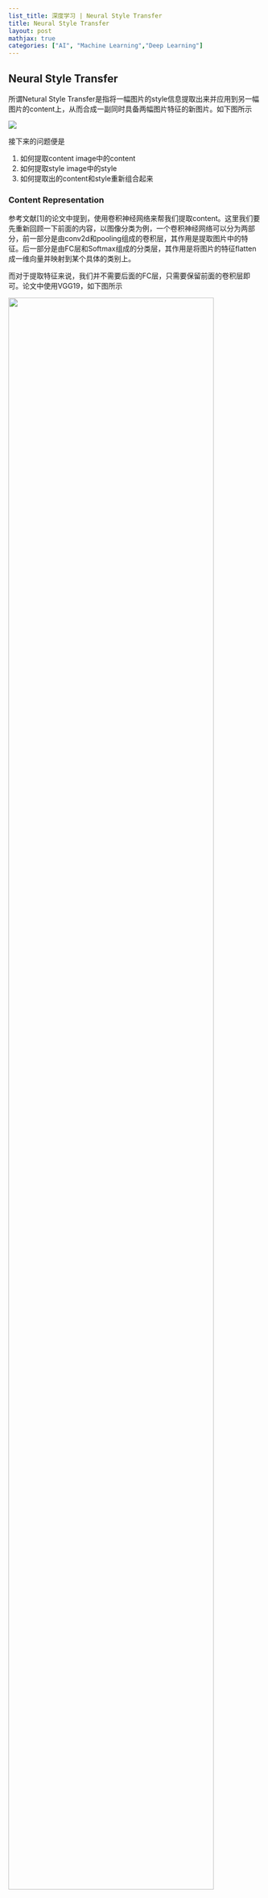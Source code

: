 ```yaml
---
list_title: 深度学习 | Neural Style Transfer
title: Neural Style Transfer
layout: post
mathjax: true
categories: ["AI", "Machine Learning","Deep Learning"]
---
```


## Neural Style Transfer

所谓Netural Style Transfer是指将一幅图片的style信息提取出来并应用到另一幅图片的content上，从而合成一副同时具备两幅图片特征的新图片。如下图所示

<img class="md-img-center" src="{{site.baseurl}}/assets/images/2018/04/dl-cnn-4-cat-st.png">

接下来的问题便是

1. 如何提取content image中的content
2. 如何提取style image中的style
3. 如何提取出的content和style重新组合起来

### Content Representation

参考文献[1]的论文中提到，使用卷积神经网络来帮我们提取content。这里我们要先重新回顾一下前面的内容，以图像分类为例，一个卷积神经网络可以分为两部分，前一部分是由conv2d和pooling组成的卷积层，其作用是提取图片中的特征。后一部分是由FC层和Softmax组成的分类层，其作用是将图片的特征flatten成一维向量并映射到某个具体的类别上。

而对于提取特征来说，我们并不需要后面的FC层，只需要保留前面的卷积层即可。论文中使用VGG19，如下图所示

<img class="md-img-center" src="{{site.baseurl}}/assets/images/2018/04/dl-cnn-4-vgg19.png" width="90%">

虽然我们保留了卷积层，但我们还要知道图片通过每个卷积层之后的输出，也就是说各卷积核到底在提取图片的哪些特征，阅读参考文献[2,3]可知，随着卷积网络的加深，卷积层提取的特征粒度将越来越大，比如前几层的卷积层可识别图片的边缘，颜色等，随着网络的加深，后面几层则可以识别人脸，身体等大型特征，如下图所示

<img class="md-img-center" src="{{site.baseurl}}/assets/images/2018/04/dl-cnn-4-features.png">

> 在论文中，作者观察了VGG19的`conv1_2`, `conv2_2`, `conv3_2`, `conv4_2`和`conv5_2`这几层的输出，发现使用`conv4_2`可以很好的重建原图的特征。

接下来我们要做的便是根据某输出层(例如`conv4_2`)的图片来重建一张新的图片，新的图片需要具备原图的重要特征。我们首先创建一张目标图片（可以直接用原图）并让其通过某层（例如`conv4_2`），结果用$G$表示。接着将原图也通过该层，输出用$C$表示，最后来我们计算$G$和$C$的element-wise的差值，使用下面的式子

$$
L_{content}(C,G) = \left\|a^{[l][G]} - a^{[l][G]} \right\|^2 = \frac{1}{2}\sum_{i,j}^{n_H,n_w}(G_{i,j}^{[l]}-C_{i,j}^{[l]})^2
$$

上述式子的对$G$的偏导为

$$
\begin{equation}
\frac{\partial L_{content}(C,G)}{\partial G_{i,j}^{[l]}} = \left\{
\begin{array}{rcl}
{(G^{[l]} - C^{[l]})}_{i,j} & & {G_{i,j}^{[l]} > 0} \\
0 & &  {G_{i,j}^{[l]} < 0}
\end{array} \right.
\end{equation}
$$

有了上面的loss函数，我们便可以用梯度下降法使$L_{content}最小，$并最终确定$G$的值

### Style Representation

这一节我们来讨论如何表示图片中的Style信息。论文中指出图片的style信息可以用feature之间的相关性表示，例如我们有一个张image，通过一个卷积层$l$后得到了一个`[4,4,8]`feature矩阵，则style信息就可以用这8个`[4,4]`矩阵的相关性来表示。

<div class="md-flex-h md-flex-no-wrap md-margin-bottom-12">
<div><img src="{{site.baseurl}}/assets/images/2018/04/dl-cnn-4-style-1.png"></div>
<div class="md-margin-left-24"><img src="{{site.baseurl}}/assets/images/2018/04/dl-cnn-4-style-2.png"></div>
</div>

具体来说，假如我们的feature矩阵如左图所示，其中前两层为例（绿色和黄色）分别对应右图的两个红色框的feature矩阵，则所谓的相关性可表示为当第一层出现“竖条”这样的图案时，第二层的颜色是“橘黄色”。

相关性在数学上可以用**Gram**矩阵表示，我们用$i$,$j$,$k$分别表示$n_i$,$n_j$和$n_c$，用$l$表示第某$l$层，用$a_{i,j,k}^{[l]}$表示feature矩阵，$G,S$分别表示目标图片和Style图片，则$G^{[l]}$的定义如下

$$
G_{k,k^{'}}^{[l](S)} = \sum_{i=1}^{n_H^{[l]}}\sum_{j=1}^{n_W^{[l]}}a_{i,j,k}^{[l](S)}a_{i,j,k^{'}}^{[l](S)} \\
G_{k,k^{'}}^{[l](G)} = \sum_{i=1}^{n_H^{[l]}}\sum_{j=1}^{n_W^{[l]}}a_{i,j,k}^{[l](G)}a_{i,j,k^{'}}^{[l](G)}
$$

实际编程中$G^{[l]}$可以用$AA^{T}$来计算，其size为$(n_c^[l],n_c^[l])$。是以上面两个`[4,4,8]`feature矩阵为例，首先将它们转化为两个`[16,8]`的二维矩阵，然后计算$AA^T$，则得到的G矩阵为`[8,8]`，如下图所示

<img class="md-img-center" src="{{site.baseurl}}/assets/images/2018/04/dl-cnn-4-gram.png" width="80%">

有了gram矩阵的定义，我们就可以算$S$和$G$在$l$层的loss函数

$$
J_{style}^{[l]} (S,G) = \left\|G_{k,k^{'}}^{[l](S)} - G_{k,k^{'}}^{[l](G)} \right\|^2 = \frac{1}{(2n_H^{[l]}n_W^{[l]}n_C^{[l]})^2}\sum_{k}^{n_C}\sum_{k^{'}}^{n_C}(G_{k,k^{'}}^{[l](S)}-G_{k,k^{'}}^{[l](G)})^2 \\
$$

将所有layer叠加，总的loss函数为

$$
J_{style}(S,G) = \sum_{l=0}^{L}\omega^{[l]}J_{style}^{[l]} (S,G)
$$

其中$\omega$的取值在`[0,1]`之间，由于上述式子对$G$可微，我们同样可以用梯度下降找到loss函数的最小值，从而确定$G$

### Cost函数

有了前面两个loss函数，接下来我们只需要将它们Combine起来即可，其中$\alpha$和$\beta$用来控制style和content的权重

$$
L_{total} = \alpha J_{content}(S,G) + \beta J_{style}(S,G) \\
G := G - \alpha \frac{\partial L_{total}} {\partial G}
$$

我们接下来要做的就是通过梯度下降不断迭代，更新$G$中的像素点，整个过程如下图所示

<img class="md-img-center" src="{{site.baseurl}}/assets/images/2018/04/dl-cnn-4-cost.png">

### Result

论文给出了一些数据，模型使用VGG19，content来自`conv4_2`的输出；style则来自`conv1_1`,`conv2_1`,`conv3_1`,`conv4_1`,`conv5_1`几层的输出，${\alpha}/{\beta} = 1 \times 10^{-4}$，不同的$\alpha$和$\beta$的比值对结果影响如下

<img class="md-img-center" src="{{site.baseurl}}/assets/images/2018/04/dl-cnn-4-ratio.png">

## Resources

1. [Image Style Transfer Using Convolutional Neural Networks](https://www.cv-foundation.org/openaccess/content_cvpr_2016/papers/Gatys_Image_Style_Transfer_CVPR_2016_paper.pdf)
2. [Visualizing and Understanding Convolutional Networks](https://arxiv.org/abs/1311.2901)
3. [Visualizing and Understanding Deep Neural Networks by Matt Zeiler](https://www.youtube.com/watch?v=ghEmQSxT6tw)
4. [Deep Learning Specialization Course on Coursera](https://www.coursera.org/specializations/deep-learning)
5. [Deep Learning with PyTorch](https://livebook.manning.com/book/deep-learning-with-pytorch/welcome/v-10/)